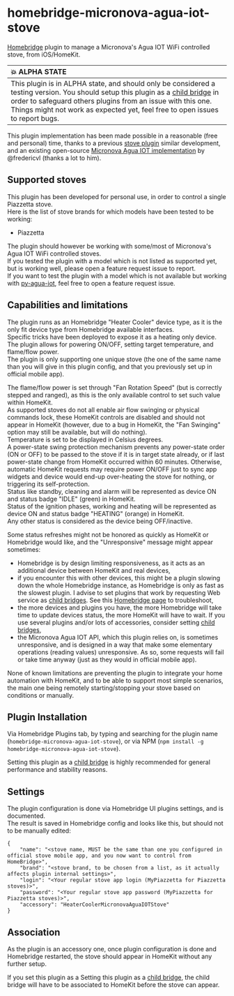 # homebridge-micronova-agua-iot-stove
[Homebridge](https://github.com/homebridge/homebridge/) plugin to manage a Micronova's Agua IOT WiFi controlled stove, from iOS/HomeKit.

| :boom: ALPHA STATE         |
|:---------------------------|
| This plugin is in ALPHA state, and should only be considered a testing version. You should setup this plugin as a [child bridge](https://github.com/homebridge/homebridge/wiki/Child-Bridges) in order to safeguard others plugins from an issue with this one. Things might not work as expected yet, feel free to open issues to report bugs. |

This plugin implementation has been made possible in a reasonable (free and personal) time, thanks to a previous [stove plugin](https://github.com/securechicken/homebridge-piazzetta-stove-simple) similar development, and an existing open-source [Micronova Agua IOT implementation](https://github.com/fredericvl/py-agua-iot) by @fredericvl (thanks a lot to him).

## Supported stoves
This plugin has been developed for personal use, in order to control a single Piazzetta stove.  
Here is the list of stove brands for which models have been tested to be working:
- Piazzetta

The plugin should however be working with some/most of Micronova's Agua IOT WiFi controlled stoves.  
If you tested the plugin with a model which is not listed as supported yet, but is working well, please open a feature request issue to report.  
If you want to test the plugin with a model which is not available but working with [py-agua-iot](https://github.com/fredericvl/py-agua-iot), feel free to open a feature request issue.  


## Capabilities and limitations
The plugin runs as an Homebridge "Heater Cooler" device type, as it is the only fit device type from Homebridge available interfaces.  
Specific tricks have been deployed to expose it as a heating only device.  
The plugin allows for powering ON/OFF, setting target temperature, and flame/flow power.  
The plugin is only supporting one unique stove (the one of the same name than you will give in this plugin config, and that you previously set up in official mobile app).

The flame/flow power is set through "Fan Rotation Speed" (but is correctly stepped and ranged), as this is the only available control to set such value within HomeKit.  
As supported stoves do not all enable air flow swinging or physical commands lock, these HomeKit controls are disabled and should not appear in HomeKit (however, due to a bug in HomeKit, the "Fan Swinging" option may still be available, but will do nothing).  
Temperature is set to be displayed in Celsius degrees.  
A power-state swing protection mechanism prevents any power-state order (ON or OFF) to be passed to the stove if it is in target state already, or if last power-state change from HomeKit occurred within 60 minutes. Otherwise, automatic HomeKit requests may require power ON/OFF just to sync app widgets and device would end-up over-heating the stove for nothing, or triggering its self-protection.  
Status like standby, cleaning and alarm will be represented as device ON and status badge "IDLE" (green) in HomeKit.  
Status of the ignition phases, working and heating will be represented as device ON and status badge "HEATING" (orange) in HomeKit.  
Any other status is considered as the device being OFF/inactive.

Some status refreshes might not be honored as quickly as HomeKit or Homebridge would like, and the "Unresponsive" message might appear sometimes:
- Homebridge is by design limiting responsiveness, as it acts as an additional device between HomeKit and real devices,
- if you encounter this with other devices, this might be a plugin slowing down the whole Homebridge instance, as Homebridge is only as fast as the slowest plugin. I advise to set plugins that work by requesting Web service as [child bridges](https://github.com/homebridge/homebridge/wiki/Child-Bridges). See this [Homebridge page](https://github.com/homebridge/homebridge/wiki/Characteristic-Warnings) to troubleshoot,
- the more devices and plugins you have, the more Homebridge will take time to update devices status, the more HomeKit will have to wait. If you use several plugins and/or lots of accessories, consider setting [child bridges](https://github.com/homebridge/homebridge/wiki/Child-Bridges),
- the Micronova Agua IOT API, which this plugin relies on, is sometimes unresponsive, and is designed in a way that make some elementary operations (reading values) unresponsive. As so, some requests will fail or take time anyway (just as they would in official mobile app).

None of known limitations are preventing the plugin to integrate your home automation with HomeKit, and to be able to support most simple scenarios, the main one being remotely starting/stopping your stove based on conditions or manually.

## Plugin Installation
Via Homebridge Plugins tab, by typing and searching for the plugin name (`homebridge-micronova-agua-iot-stove`), or via NPM (`npm install -g homebridge-micronova-agua-iot-stove`).

Setting this plugin as a [child bridge](https://github.com/homebridge/homebridge/wiki/Child-Bridges) is highly recommended for general performance and stability reasons.

## Settings
The plugin configuration is done via Homebridge UI plugins settings, and is documented.  
The result is saved in Homebridge config and looks like this, but should not to be manually edited:
```
{
    "name": "<stove name, MUST be the same than one you configured in official stove mobile app, and you now want to control from HomeBridge>",
    "brand": "<stove brand, to be chosen from a list, as it actually affects plugin internal settings>",
    "login": "<Your regular stove app login (MyPiazzetta for Piazzetta stoves)>",
    "password": "<Your regular stove app password (MyPiazzetta for Piazzetta stoves)>",
    "accessory": "HeaterCoolerMicronovaAguaIOTStove"
}
```

## Association
As the plugin is an accessory one, once plugin configuration is done and Homebridge restarted, the stove should appear in HomeKit without any further setup.  

If you set this plugin as a Setting this plugin as a [child bridge](https://github.com/homebridge/homebridge/wiki/Child-Bridges), the child bridge will have to be associated to HomeKit before the stove can appear.
